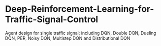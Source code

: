# Deep-Reinforcement-Learning-for-Traffic-Signal-Control
Agent design for single traffic signal; including DQN, Double DQN, Dueling DQN, PER, Noisy DQN, Multistep DQN and Distributional DQN
